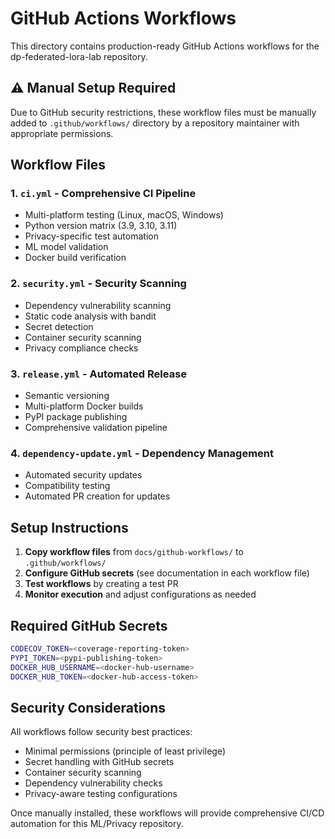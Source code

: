 # GitHub Actions Workflows

This directory contains production-ready GitHub Actions workflows for the dp-federated-lora-lab repository.

## ⚠️ Manual Setup Required

Due to GitHub security restrictions, these workflow files must be manually added to `.github/workflows/` directory by a repository maintainer with appropriate permissions.

## Workflow Files

### 1. `ci.yml` - Comprehensive CI Pipeline
- Multi-platform testing (Linux, macOS, Windows)
- Python version matrix (3.9, 3.10, 3.11)
- Privacy-specific test automation
- ML model validation
- Docker build verification

### 2. `security.yml` - Security Scanning
- Dependency vulnerability scanning
- Static code analysis with bandit
- Secret detection
- Container security scanning
- Privacy compliance checks

### 3. `release.yml` - Automated Release
- Semantic versioning
- Multi-platform Docker builds
- PyPI package publishing  
- Comprehensive validation pipeline

### 4. `dependency-update.yml` - Dependency Management
- Automated security updates
- Compatibility testing
- Automated PR creation for updates

## Setup Instructions

1. **Copy workflow files** from `docs/github-workflows/` to `.github/workflows/`
2. **Configure GitHub secrets** (see documentation in each workflow file)
3. **Test workflows** by creating a test PR
4. **Monitor execution** and adjust configurations as needed

## Required GitHub Secrets

```bash
CODECOV_TOKEN=<coverage-reporting-token>
PYPI_TOKEN=<pypi-publishing-token>
DOCKER_HUB_USERNAME=<docker-hub-username>  
DOCKER_HUB_TOKEN=<docker-hub-access-token>
```

## Security Considerations

All workflows follow security best practices:
- Minimal permissions (principle of least privilege)
- Secret handling with GitHub secrets
- Container security scanning
- Dependency vulnerability checks
- Privacy-aware testing configurations

Once manually installed, these workflows will provide comprehensive CI/CD automation for this ML/Privacy repository.